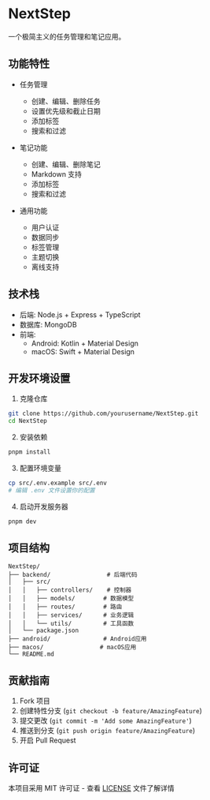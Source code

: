 # NextStep

一个极简主义的任务管理和笔记应用。

## 功能特性

- 任务管理
  - 创建、编辑、删除任务
  - 设置优先级和截止日期
  - 添加标签
  - 搜索和过滤
- 笔记功能

  - 创建、编辑、删除笔记
  - Markdown 支持
  - 添加标签
  - 搜索和过滤

- 通用功能
  - 用户认证
  - 数据同步
  - 标签管理
  - 主题切换
  - 离线支持

## 技术栈

- 后端: Node.js + Express + TypeScript
- 数据库: MongoDB
- 前端:
  - Android: Kotlin + Material Design
  - macOS: Swift + Material Design

## 开发环境设置

1. 克隆仓库

```bash
git clone https://github.com/yourusername/NextStep.git
cd NextStep
```

2. 安装依赖

```bash
pnpm install
```

3. 配置环境变量

```bash
cp src/.env.example src/.env
# 编辑 .env 文件设置你的配置
```

4. 启动开发服务器

```bash
pnpm dev
```

## 项目结构

```
NextStep/
├── backend/                # 后端代码
│   ├── src/
│   │   ├── controllers/    # 控制器
│   │   ├── models/        # 数据模型
│   │   ├── routes/        # 路由
│   │   ├── services/      # 业务逻辑
│   │   └── utils/         # 工具函数
│   └── package.json
├── android/               # Android应用
├── macos/                # macOS应用
└── README.md
```

## 贡献指南

1. Fork 项目
2. 创建特性分支 (`git checkout -b feature/AmazingFeature`)
3. 提交更改 (`git commit -m 'Add some AmazingFeature'`)
4. 推送到分支 (`git push origin feature/AmazingFeature`)
5. 开启 Pull Request

## 许可证

本项目采用 MIT 许可证 - 查看 [LICENSE](LICENSE) 文件了解详情
